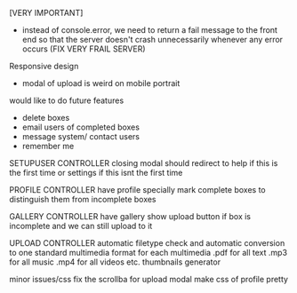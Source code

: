 [VERY IMPORTANT]
- instead of console.error, we need to return a fail message to the front end so that the server doesn't crash unnecessarily whenever any error occurs (FIX VERY FRAIL SERVER)

Responsive design
- modal of upload is weird on mobile portrait

would like to do future features
- delete boxes
- email users of completed boxes
- message system/ contact users
- remember me

SETUPUSER CONTROLLER
closing modal should redirect to help if this is the first time
	or settings if this isnt the first time

PROFILE CONTROLLER
have profile specially mark complete boxes to distinguish them from incomplete boxes

GALLERY CONTROLLER
have gallery show upload button if box is incomplete and we can still upload to it

UPLOAD CONTROLLER
automatic filetype check and automatic conversion to one standard multimedia format for each multimedia
		.pdf for all text
		.mp3 for all music
		.mp4 for all videos
		etc.
thumbnails generator

minor issues/css
fix the scrollba for upload modal
make css of profile pretty